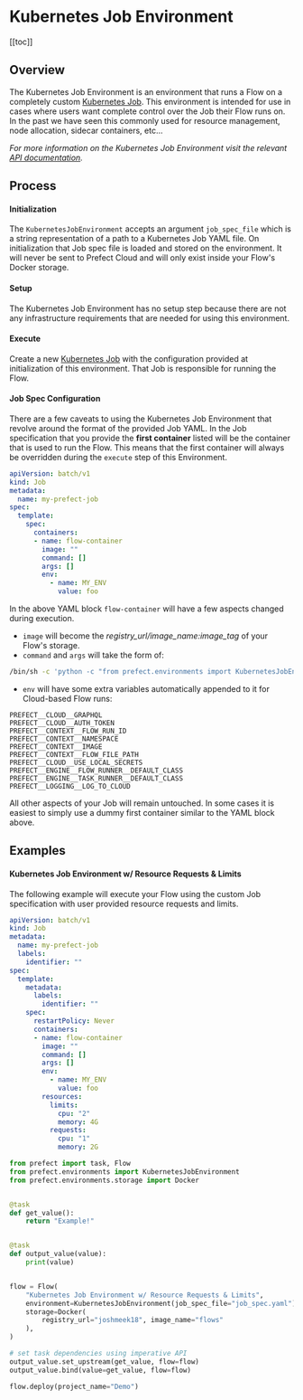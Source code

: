 # Kubernetes Job Environment

[[toc]]

## Overview

The Kubernetes Job Environment is an environment that runs a Flow on a completely custom [Kubernetes Job](https://kubernetes.io/docs/concepts/workloads/controllers/jobs-run-to-completion/). This environment is intended for use in cases where users want complete control over the Job their Flow runs on. In the past we have seen this commonly used for resource management, node allocation, sidecar containers, etc...

*For more information on the Kubernetes Job Environment visit the relevant [API documentation](/api/unreleased/environments/execution.html#kubernetesjobenvironment).*

## Process

#### Initialization

The `KubernetesJobEnvironment` accepts an argument `job_spec_file` which is a string representation of a path to a Kubernetes Job YAML file. On initialization that Job spec file is loaded and stored on the environment. It will never be sent to Prefect Cloud and will only exist inside your Flow's Docker storage.

#### Setup

The Kubernetes Job Environment has no setup step because there are not any infrastructure requirements that are needed for using this environment.

#### Execute

Create a new [Kubernetes Job](https://kubernetes.io/docs/concepts/workloads/controllers/jobs-run-to-completion/) with the configuration provided at initialization of this environment. That Job is responsible for running the Flow.

#### Job Spec Configuration

There are a few caveats to using the Kubernetes Job Environment that revolve around the format of the provided Job YAML. In the Job specification that you provide the **first container** listed will be the container that is used to run the Flow. This means that the first container will always be overridden during the `execute` step of this Environment.

```yaml
apiVersion: batch/v1
kind: Job
metadata:
  name: my-prefect-job
spec:
  template:
    spec:
      containers:
      - name: flow-container
        image: ""
        command: []
        args: []
        env:
          - name: MY_ENV
            value: foo
```

In the above YAML block `flow-container` will have a few aspects changed during execution.

- `image` will become the *registry_url/image_name:image_tag* of your Flow's storage.
- `command` and `args` will take the form of:

```bash
/bin/sh -c 'python -c "from prefect.environments import KubernetesJobEnvironment; KubernetesJobEnvironment().run_flow()"'
```

- `env` will have some extra variables automatically appended to it for Cloud-based Flow runs:

```
PREFECT__CLOUD__GRAPHQL
PREFECT__CLOUD__AUTH_TOKEN
PREFECT__CONTEXT__FLOW_RUN_ID
PREFECT__CONTEXT__NAMESPACE
PREFECT__CONTEXT__IMAGE
PREFECT__CONTEXT__FLOW_FILE_PATH
PREFECT__CLOUD__USE_LOCAL_SECRETS
PREFECT__ENGINE__FLOW_RUNNER__DEFAULT_CLASS
PREFECT__ENGINE__TASK_RUNNER__DEFAULT_CLASS
PREFECT__LOGGING__LOG_TO_CLOUD
```

All other aspects of your Job will remain untouched. In some cases it is easiest to simply use a dummy first container similar to the YAML block above.

## Examples

#### Kubernetes Job Environment w/ Resource Requests & Limits

The following example will execute your Flow using the custom Job specification with user provided resource requests and limits.

```yaml
apiVersion: batch/v1
kind: Job
metadata:
  name: my-prefect-job
  labels:
    identifier: ""
spec:
  template:
    metadata:
      labels:
        identifier: ""
    spec:
      restartPolicy: Never
      containers:
      - name: flow-container
        image: ""
        command: []
        args: []
        env:
          - name: MY_ENV
            value: foo
        resources:
          limits:
            cpu: "2"
            memory: 4G
          requests:
            cpu: "1"
            memory: 2G
```

```python
from prefect import task, Flow
from prefect.environments import KubernetesJobEnvironment
from prefect.environments.storage import Docker


@task
def get_value():
    return "Example!"


@task
def output_value(value):
    print(value)


flow = Flow(
    "Kubernetes Job Environment w/ Resource Requests & Limits",
    environment=KubernetesJobEnvironment(job_spec_file="job_spec.yaml"),
    storage=Docker(
        registry_url="joshmeek18", image_name="flows"
    ),
)

# set task dependencies using imperative API
output_value.set_upstream(get_value, flow=flow)
output_value.bind(value=get_value, flow=flow)

flow.deploy(project_name="Demo")
```
